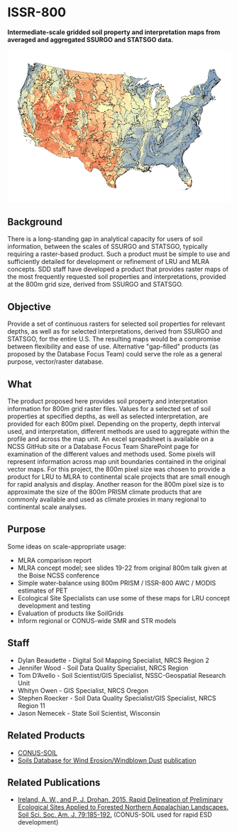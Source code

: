 # ISSR-800
**Intermediate-scale gridded soil property and interpretation maps from averaged and aggregated SSURGO and STATSGO data.**

![](examples/pH-0-25cm-800m.jpg)

## Background 
There is a long-standing gap in analytical capacity for users of soil information, between the scales of SSURGO and STATSGO, typically requiring a raster-based product. Such a product must be simple to use and sufficiently detailed for development or refinement of LRU and MLRA concepts. SDD staff have developed a product that provides raster maps of the most frequently requested soil properties and interpretations, provided at the 800m grid size, derived from SSURGO and STATSGO.

## Objective
Provide a set of continuous rasters for selected soil properties for relevant depths, as well as for selected interpretations, derived from SSURGO and STATSGO, for the entire U.S. The resulting maps would be a compromise between flexibility and ease of use. Alternative "gap-filled" products (as proposed by the Database Focus Team) could serve the role as a general purpose, vector/raster database.

## What
The product proposed here provides soil property and interpretation information for 800m grid raster files. Values for a selected set of soil properties at specified depths, as well as selected interpretation, are provided for each 800m pixel. Depending on the property, depth interval used, and interpretation, different methods are used to aggregate within the profile and across the map unit. An excel spreadsheet is available on a NCSS GitHub site or a Database Focus Team SharePoint page for examination of the different values and methods used. Some pixels will represent information across map unit boundaries contained in the original vector maps. For this project, the 800m pixel size was chosen to provide a product for LRU to MLRA to continental scale projects that are small enough for rapid analysis and display. Another reason for the 800m pixel size is to approximate the size of the 800m PRISM climate products that are commonly available and used as climate proxies in many regional to continental scale analyses.

## Purpose
Some ideas on scale-appropriate usage:
  * MLRA comparison report
  * MLRA concept model; see slides 19-22 from original 800m talk given at the Boise NCSS conference
  * Simple water-balance using 800m PRISM / ISSR-800 AWC / MODIS estimates of PET
  * Ecological Site Specialists can use some of these maps for LRU concept development and testing
  * Evaluation of products like SoilGrids
  * Inform regional or CONUS-wide SMR and STR models


## Staff
  * Dylan Beaudette - Digital Soil Mapping Specialist, NRCS Region 2
  * Jennifer Wood - Soil Data Quality Specialist, NRCS Region 
  * Tom D’Avello - Soil Scientist/GIS Specialist, NSSC-Geospatial Research Unit 
  * Whityn Owen - GIS Specialist, NRCS Oregon
  * Stephen Roecker - Soil Data Quality Specialist/GIS Specialist, NRCS Region 11
  * Jason Nemecek - State Soil Scientist, Wisconsin


## Related Products
   * [CONUS-SOIL](http://www.soilinfo.psu.edu/index.cgi?soil_data&conus&data_cov&texture&image)
   * [Soils Database for Wind Erosion/Windblown Dust](http://www.lar.wsu.edu/nw-airquest/soils_database.html) [publication](http://www.jswconline.org/content/64/6/363.refs)
   
   
## Related Publications
   * [Ireland, A. W., and P. J. Drohan. 2015. Rapid Delineation of Preliminary Ecological Sites Applied to Forested Northern Appalachian Landscapes. Soil Sci. Soc. Am. J. 79:185-192.](https://dl.sciencesocieties.org/publications/sssaj/articles/79/1/185) (CONUS-SOIL used for rapid ESD development)
   
